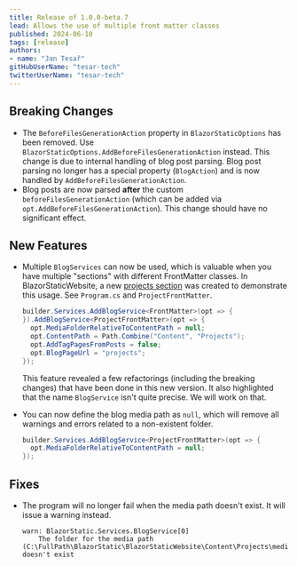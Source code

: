 ```yaml
---
title: Release of 1.0.0-beta.7
lead: Allows the use of multiple front matter classes
published: 2024-06-10
tags: [release]
authors:
- name: "Jan Tesař"
gitHubUserName: "tesar-tech"
twitterUserName: "tesar-tech"
---
```


## Breaking Changes

- The `BeforeFilesGenerationAction` property in `BlazorStaticOptions` has been removed. Use `BlazorStaticOptions.AddBeforeFilesGenerationAction` instead. This change is due to internal handling of blog post parsing. Blog post parsing no longer has a special property (`BlogAction`) and is now handled by `AddBeforeFilesGenerationAction`.
- Blog posts are now parsed **after** the custom `beforeFilesGenerationAction` (which can be added via `opt.AddBeforeFilesGenerationAction`). This change should have no significant effect.

## New Features

- Multiple `BlogServices` can now be used, which is valuable when you have multiple "sections" with different FrontMatter classes. In BlazorStaticWebsite, a new [projects section](projects) was created to demonstrate this usage. See `Program.cs` and `ProjectFrontMatter`.

  ```csharp
  builder.Services.AddBlogService<FrontMatter>(opt => {
  }).AddBlogService<ProjectFrontMatter>(opt => {
    opt.MediaFolderRelativeToContentPath = null;
    opt.ContentPath = Path.Combine("Content", "Projects");
    opt.AddTagPagesFromPosts = false;
    opt.BlogPageUrl = "projects";
  });
  ```

  This feature revealed a few refactorings (including the breaking changes) that have been done in this new version. It also highlighted that the name `BlogService` isn't quite precise. We will work on that.

- You can now define the blog media path as `null`, which will remove all warnings and errors related to a non-existent folder.

  ```csharp
  builder.Services.AddBlogService<ProjectFrontMatter>(opt => {
    opt.MediaFolderRelativeToContentPath = null;
  });
  ```

## Fixes

- The program will no longer fail when the media path doesn't exist. It will issue a warning instead.

  ```shell
  warn: BlazorStatic.Services.BlogService[0]
      The folder for the media path (C:\FullPath\BlazorStatic\BlazorStaticWebsite\Content\Projects\media) doesn't exist
  ```
